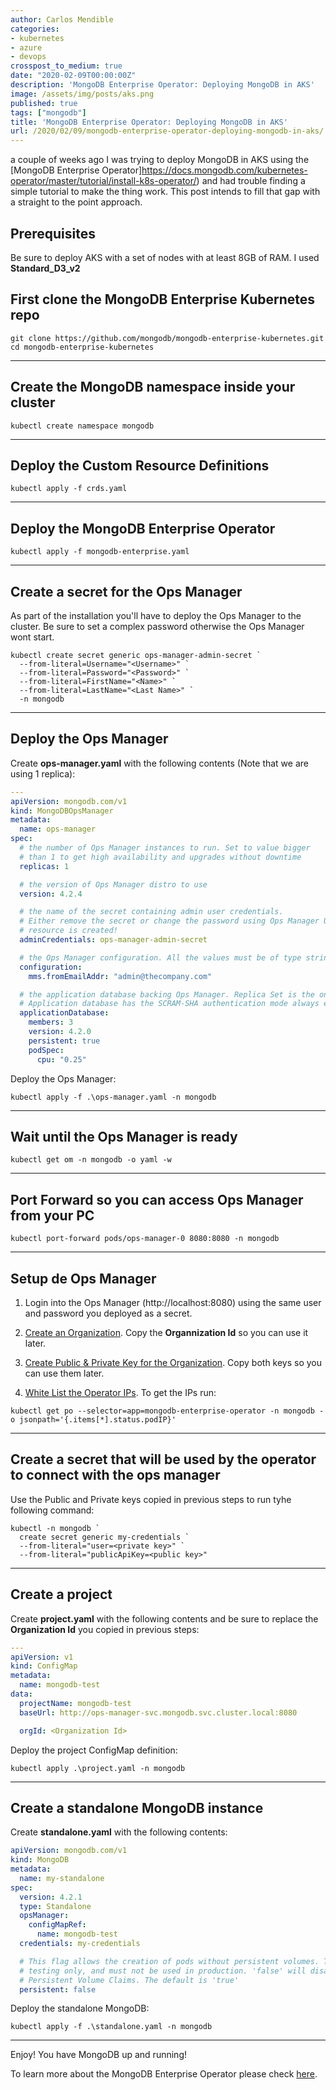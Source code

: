 ```yaml
---
author: Carlos Mendible
categories:
- kubernetes
- azure
- devops
crosspost_to_medium: true
date: "2020-02-09T00:00:00Z"
description: 'MongoDB Enterprise Operator: Deploying MongoDB in AKS'
image: /assets/img/posts/aks.png
published: true
tags: ["mongodb"]
title: 'MongoDB Enterprise Operator: Deploying MongoDB in AKS'
url: /2020/02/09/mongodb-enterprise-operator-deploying-mongodb-in-aks/
---
```


a couple of weeks ago I was trying to deploy MongoDB in AKS using the [MongoDB Enterprise Operator]https://docs.mongodb.com/kubernetes-operator/master/tutorial/install-k8s-operator/) and had trouble finding a simple tutorial to make the thing work. This post intends to fill that gap with a straight to the point approach.

## Prerequisites

Be sure to deploy AKS with a set of nodes with at least 8GB of RAM. I used **Standard_D3_v2**

## First clone the MongoDB Enterprise Kubernetes repo 

``` shell
git clone https://github.com/mongodb/mongodb-enterprise-kubernetes.git
cd mongodb-enterprise-kubernetes
```

---

## Create the MongoDB namespace inside your cluster

``` shell
kubectl create namespace mongodb
```

---

## Deploy the Custom Resource Definitions

``` shell
kubectl apply -f crds.yaml
```

---

## Deploy the MongoDB Enterprise Operator

``` shell
kubectl apply -f mongodb-enterprise.yaml
```

---

## Create a secret for the Ops Manager

As part of the installation you'll have to deploy the Ops Manager to the cluster. Be sure to set a complex password otherwise the Ops Manager wont start.

``` shell
kubectl create secret generic ops-manager-admin-secret `
  --from-literal=Username="<Username>" `
  --from-literal=Password="<Password>" `
  --from-literal=FirstName="<Name>" `
  --from-literal=LastName="<Last Name>" `
  -n mongodb
```

---

## Deploy the Ops Manager

Create **ops-manager.yaml** with the following contents (Note that we are using 1 replica):

``` yaml
---
apiVersion: mongodb.com/v1
kind: MongoDBOpsManager
metadata:
  name: ops-manager
spec:
  # the number of Ops Manager instances to run. Set to value bigger
  # than 1 to get high availability and upgrades without downtime
  replicas: 1

  # the version of Ops Manager distro to use
  version: 4.2.4

  # the name of the secret containing admin user credentials.
  # Either remove the secret or change the password using Ops Manager UI after the Ops Manager
  # resource is created!
  adminCredentials: ops-manager-admin-secret

  # the Ops Manager configuration. All the values must be of type string
  configuration:
    mms.fromEmailAddr: "admin@thecompany.com"

  # the application database backing Ops Manager. Replica Set is the only supported type
  # Application database has the SCRAM-SHA authentication mode always enabled
  applicationDatabase:
    members: 3
    version: 4.2.0
    persistent: true
    podSpec:
      cpu: "0.25"
```

Deploy the Ops Manager:

``` shell
kubectl apply -f .\ops-manager.yaml -n mongodb
```

---

## Wait until the Ops Manager is ready

``` shell
kubectl get om -n mongodb -o yaml -w
```

---

## Port Forward so you can access Ops Manager from your PC

``` shell
kubectl port-forward pods/ops-manager-0 8080:8080 -n mongodb
```

---

## Setup de Ops Manager

1. Login into the Ops Manager (http://localhost:8080) using the same user and password you deployed as a secret.

2. [Create an Organization](http://docs.opsmanager.mongodb.com/current/tutorial/manage-organizations/). Copy the **Organnization Id** so you can use it later.

3. [Create Public & Private Key for the Organization](https://docs.opsmanager.mongodb.com/rapid/tutorial/configure-public-api-access/#configure-public-api-access). Copy both keys so you can use them later.

4. [White List the Operator IPs](https://docs.opsmanager.mongodb.com/rapid/tutorial/configure-public-api-access/#create-org-app-api-key). To get the IPs run:

``` shell
kubectl get po --selector=app=mongodb-enterprise-operator -n mongodb -o jsonpath='{.items[*].status.podIP}'
```

---

## Create a secret that will be used by the operator to connect with the ops manager

Use the Public and Private keys copied in previous steps to run tyhe following command:

``` shell
kubectl -n mongodb `
  create secret generic my-credentials `
  --from-literal="user=<private key>" `
  --from-literal="publicApiKey=<public key>"
```

---

## Create a project

Create **project.yaml** with the following contents and be sure to replace the **Organization Id** you copied in previous steps:

``` yaml
---
apiVersion: v1
kind: ConfigMap
metadata:
  name: mongodb-test
data:
  projectName: mongodb-test
  baseUrl: http://ops-manager-svc.mongodb.svc.cluster.local:8080

  orgId: <Organization Id>
```

Deploy the project ConfigMap definition:

``` shell
kubectl apply .\project.yaml -n mongodb
```

---

## Create a standalone MongoDB instance

Create **standalone.yaml** with the following contents:

``` yaml
apiVersion: mongodb.com/v1
kind: MongoDB
metadata:
  name: my-standalone
spec:
  version: 4.2.1
  type: Standalone
  opsManager:
    configMapRef:
      name: mongodb-test
  credentials: my-credentials

  # This flag allows the creation of pods without persistent volumes. This is for
  # testing only, and must not be used in production. 'false' will disable
  # Persistent Volume Claims. The default is 'true'
  persistent: false
```

Deploy the standalone MongoDB:

``` shell
kubectl apply -f .\standalone.yaml -n mongodb
```

---

Enjoy! You have MongoDB up and running!

To learn more about the MongoDB Enterprise Operator please check [here](https://docs.mongodb.com/kubernetes-operator/master/tutorial/install-k8s-operator/).